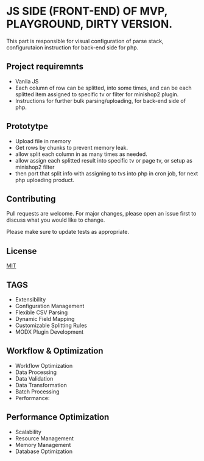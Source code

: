 # JS SIDE (FRONT-END) OF MVP, PLAYGROUND, DIRTY VERSION.

This part is responsible for visual configuration of parse stack, configurutaion instruction for back-end side for php.

## Project requiremnts

- Vanila JS
- Each column of row can be splitted, into some times, and can be each splitted item assigned to specific tv or filter for minishop2 plugin.
- Instructions for further bulk parsing/uploading, for back-end side of php.

## Prototytpe

- Upload file in memory
- Get rows by chunks to prevent memory leak.
- allow split each column in as many times as needed.
- allow assign each splitted result into specific tv or page tv, or setup as minishop2 filter
- then port that split info with assigning to tvs into php in cron job, for next php uploading product.


## Contributing

Pull requests are welcome. For major changes, please open an issue first
to discuss what you would like to change.

Please make sure to update tests as appropriate.

## License

[MIT](https://choosealicense.com/licenses/mit/)

## TAGS

- Extensibility
- Configuration Management
- Flexible CSV Parsing
- Dynamic Field Mapping
- Customizable Splitting Rules
- MODX Plugin Development

## Workflow & Optimization 

- Workflow Optimization
- Data Processing
- Data Validation
- Data Transformation
- Batch Processing
- Performance:

## Performance Optimization
- Scalability
- Resource Management
- Memory Management
- Database Optimization